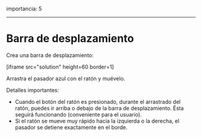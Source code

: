 importancia: 5

---

# Barra de desplazamiento

Crea una barra de desplazamiento:

[iframe src="solution" height=60 border=1]

Arrastra el pasador azul con el ratón y muévelo.

Detalles importantes:

- Cuando el botón del ratón es presionado, durante el arrastrado del ratón, puedes ir arriba o debajo de la barra de desplazamiento. Ésta seguirá funcionando (conveniente para el usuario).
- Si el ratón se mueve muy rápido hacia la izquierda o la derecha, el pasador se detiene exactamente en el borde.
